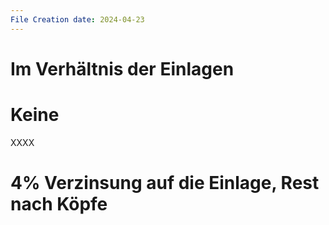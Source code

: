 ```yaml
---
File Creation date: 2024-04-23
---
```

# Im Verhältnis der Einlagen
# Keine

XXXX
# 4% Verzinsung auf die Einlage, Rest nach Köpfe